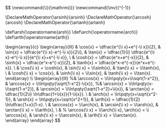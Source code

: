 $$
\newcommand{\i}{\mathrm{i}}
\newcommand{\inv}{^{-1}}

\DeclareMathOperator{\arsinh}{arsinh}
\DeclareMathOperator{\arcosh}{arcosh}
\DeclareMathOperator{\artanh}{artanh}

\def\arsh{\operatorname{arsh}}
\def\arch{\operatorname{arch}}
\def\arth{\operatorname{arth}}

\begin{array}{c}
\begin{array}{lll}
    & \cos{x} = \dfrac{e^{\i x}+e^{-\i x}}{2},
    & \sin{x} = \dfrac{e^{\i x}-e^{-\i x}}{2\i},
    & \tan{x} = \dfrac{1}{i} \dfrac{e^{\i x}-e^{-\i x}}{e^{\i x}+e^{-\i x}},
    \\
    & \cosh{x} = \dfrac{e^x+e^{-x}}{2},
    & \sinh{x} = \dfrac{e^x-e^{-x}}{2},
    & \tanh{x} = \dfrac{e^x-e^{-x}}{e^x+e^{-x}}.
    \\
    & \cos{\i x} = \cosh{x},
    & \sin{\i x} = \i\sinh{x},
    & \tan{\i x} = \i\tanh{x},
    \\
    & \cosh{\i x} = \cos{x},
    & \sinh{\i x} = \i\sin{x},
    & \tanh{\i x} = \i\tan{x}.
\end{array}
\\\\
\begin{array}{lll}
    %& \arccos{x} = \i\ln\pqty{x+\i\sqrt{1-x^2}},
    & \arccos{x} = \i\ln\pqty{\sqrt{1-x^2}-\i{x}},
    %& \arcsin{x} = \i\ln\pqty{x-\i\sqrt{1-x^2}},
    & \arcsin{x} = \i\ln\pqty{\sqrt{1-x^2}+\i{x}},
    & \arctan{x} = \dfrac{1}{2\i} \ln\dfrac{1+\i{x}}{1-\i{x}}.
    \\
    & \arch{x} = \ln\pqty{x+\sqrt{x^2-1}},
    & \arsh{x} = \ln\pqty{x+\sqrt{x^2+1}},
    & \arth{x} = \dfrac{1}{2} \ln\dfrac{1+x}{1-x}.
    \\
    & \arccos{x} = \i\arch{x},
    & \arcsin{\i x} = \i\arsh{x},
    & \arctan{\i x} = \i\arth{x},
    \\
    & % \arccos{\i x} = \i\arch{\i x},
    \arch{x} = \i \arccos{x},
    & \arsh{\i x} = \i\arcsin{x},
    & \arth{\i x} = \i\arctan{x}.
\end{array}
\end{array}
$$

